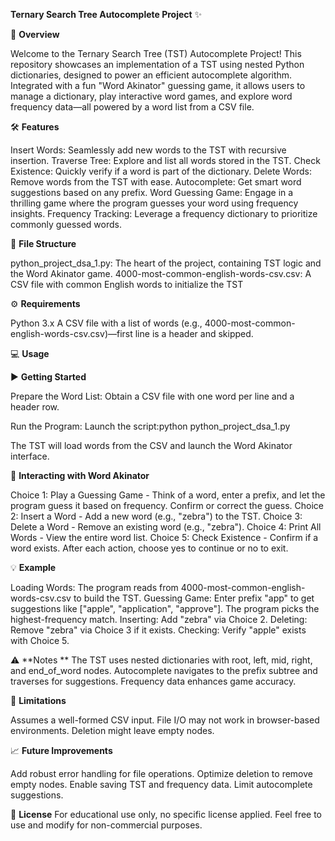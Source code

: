 **Ternary Search Tree Autocomplete Project** :sparkles:

:rocket: **Overview**

Welcome to the Ternary Search Tree (TST) Autocomplete Project! This repository showcases an implementation of a TST using nested Python dictionaries, designed to power an efficient autocomplete algorithm. Integrated with a fun "Word Akinator" guessing game, it allows users to manage a dictionary, play interactive word games, and explore word frequency data—all powered by a word list from a CSV file.

:hammer_and_wrench: **Features**

Insert Words: Seamlessly add new words to the TST with recursive insertion.
Traverse Tree: Explore and list all words stored in the TST.
Check Existence: Quickly verify if a word is part of the dictionary.
Delete Words: Remove words from the TST with ease.
Autocomplete: Get smart word suggestions based on any prefix.
Word Guessing Game: Engage in a thrilling game where the program guesses your word using frequency insights.
Frequency Tracking: Leverage a frequency dictionary to prioritize commonly guessed words.

:file_folder: **File Structure**

python_project_dsa_1.py: The heart of the project, containing TST logic and the Word Akinator game.
4000-most-common-english-words-csv.csv: A CSV file with common English words to initialize the TST 

:gear: **Requirements**

Python 3.x
A CSV file with a list of words (e.g., 4000-most-common-english-words-csv.csv)—first line is a header and skipped.

:computer: **Usage**

:arrow_forward: **Getting Started**

Prepare the Word List:
Obtain a CSV file with one word per line and a header row.


Run the Program:
Launch the script:python python_project_dsa_1.py


The TST will load words from the CSV and launch the Word Akinator interface.



:game_die: **Interacting with Word Akinator**

Choice 1: Play a Guessing Game - Think of a word, enter a prefix, and let the program guess it based on frequency. Confirm or correct the guess.
Choice 2: Insert a Word - Add a new word (e.g., "zebra") to the TST.
Choice 3: Delete a Word - Remove an existing word (e.g., "zebra").
Choice 4: Print All Words - View the entire word list.
Choice 5: Check Existence - Confirm if a word exists.
After each action, choose yes to continue or no to exit.

:bulb: **Example**

Loading Words: The program reads from 4000-most-common-english-words-csv.csv to build the TST.
Guessing Game: Enter prefix "app" to get suggestions like ["apple", "application", "approve"]. The program picks the highest-frequency match.
Inserting: Add "zebra" via Choice 2.
Deleting: Remove "zebra" via Choice 3 if it exists.
Checking: Verify "apple" exists with Choice 5.

:warning: **Notes
**
The TST uses nested dictionaries with root, left, mid, right, and end_of_word nodes.
Autocomplete navigates to the prefix subtree and traverses for suggestions.
Frequency data enhances game accuracy.

:construction: **Limitations**

Assumes a well-formed CSV input.
File I/O may not work in browser-based environments.
Deletion might leave empty nodes.

:chart_with_upwards_trend: **Future Improvements**

Add robust error handling for file operations.
Optimize deletion to remove empty nodes.
Enable saving TST and frequency data.
Limit autocomplete suggestions.

:scroll: **License**
For educational use only, no specific license applied. Feel free to use and modify for non-commercial purposes.

